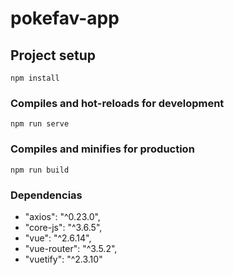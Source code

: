 # pokefav-app

## Project setup
```
npm install
```

### Compiles and hot-reloads for development
```
npm run serve
```

### Compiles and minifies for production
```
npm run build
```

### Dependencias

  *  "axios": "^0.23.0",
  *  "core-js": "^3.6.5",
  *  "vue": "^2.6.14",
  *  "vue-router": "^3.5.2",
  *  "vuetify": "^2.3.10"




